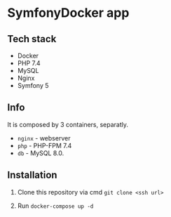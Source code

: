 # SymfonyDocker app

## Tech stack
- Docker 
- PHP 7.4
- MySQL 
- Nginx
- Symfony 5

## Info

It is composed by 3 containers, separatly.

- `nginx` - webserver
- `php` - PHP-FPM 7.4
- `db` - MySQL 8.0.

## Installation

1. Clone this repository via cmd `git clone <ssh url>`

2. Run `docker-compose up -d`